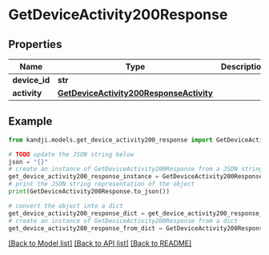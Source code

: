 # GetDeviceActivity200Response


## Properties

Name | Type | Description | Notes
------------ | ------------- | ------------- | -------------
**device_id** | **str** |  | [optional] 
**activity** | [**GetDeviceActivity200ResponseActivity**](GetDeviceActivity200ResponseActivity.md) |  | [optional] 

## Example

```python
from kandji.models.get_device_activity200_response import GetDeviceActivity200Response

# TODO update the JSON string below
json = "{}"
# create an instance of GetDeviceActivity200Response from a JSON string
get_device_activity200_response_instance = GetDeviceActivity200Response.from_json(json)
# print the JSON string representation of the object
print(GetDeviceActivity200Response.to_json())

# convert the object into a dict
get_device_activity200_response_dict = get_device_activity200_response_instance.to_dict()
# create an instance of GetDeviceActivity200Response from a dict
get_device_activity200_response_from_dict = GetDeviceActivity200Response.from_dict(get_device_activity200_response_dict)
```
[[Back to Model list]](../README.md#documentation-for-models) [[Back to API list]](../README.md#documentation-for-api-endpoints) [[Back to README]](../README.md)


